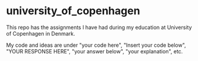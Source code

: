 # university_of_copenhagen
This repo has the assignments I have had during my education at University of Copenhagen in Denmark.

My code and ideas are under "your code here", "Insert your code below", "YOUR RESPONSE HERE", "your answer below", "your explanation", etc.
